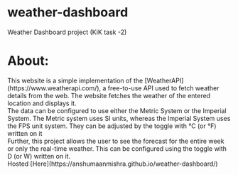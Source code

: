 # weather-dashboard
Weather Dashboard project (KiK task -2)  
<h1>About:</h1>
                This website is a simple implementation of the [WeatherAPI](https://www.weatherapi.com/), a free-to-use API used to fetch weather details from the web. The website fetches the weather of the entered location and displays it. <br>
                The data can be configured to use either the Metric System or the Imperial System. The Metric system uses SI units, whereas the Imperial System uses the FPS unit system. They can be adjusted by the toggle with &deg;C (or &deg;F) written on it <br>
                Further, this project allows the user to see the forecast for the entire week or only the real-time weather. This can be configured using the toggle with D (or W) written on it. <br>
Hosted [Here](https://anshumaanmishra.github.io/weather-dashboard/)
